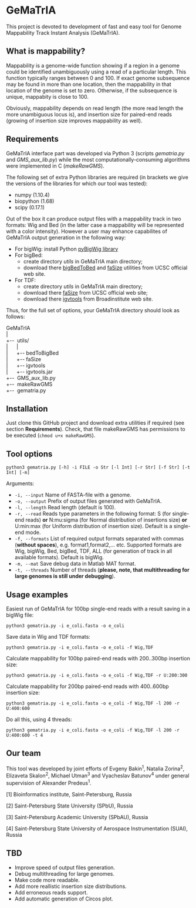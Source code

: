 # GeMaTrIA
This project is devoted to development of fast and easy tool for Genome Mappability Track Instant Analysis (GeMaTrIA).

## What is mappability?

Mappability is a genome-wide function showing if a region in a genome could be identified unambiguously using a read of a particular length. This function typically ranges between 0 and 100. If exact genome subsequence may be found in more than one location, then the mappability in that location of the genome is set to zero. Otherwise, if the subsequence is unique, mappabity is close to 100.

Obviously, mappability depends on read length (the more read length the more unambiguous locus is), and insertion size for paired-end reads (growing of insertion size improves mappability as well).

## Requirements

GeMaTrIA interface part was developed via Python 3 (scripts _gematria.py_ and _GMS_aux_lib.py_) while the most computationally-consuming algorithms were implemented in C (_makeRawGMS_).

The following set of extra Python libraries are required (in brackets we give the versions of the libraries for which our tool was tested):
* numpy (1.10.4)
* biopython (1.68)
* scipy (0.17.1)

Out of the box it can produce output files with a mappability track in two formats: Wig and Bed (in the latter case a mappability will be represented with a color intensity). However a user may enhance capabilites of GeMaTrIA output generation in the following way:

* For bigWig: install Python [pyBigWig library](https://github.com/deeptools/pyBigWig)
* For bigBed: 
	- create directory _utils_ in GeMaTrIA main directory;
	- download there [bigBedToBed](http://hgdownload.soe.ucsc.edu/admin/exe/linux.x86_64/bigBedToBed) and [faSize](http://hgdownload.soe.ucsc.edu/admin/exe/linux.x86_64/faSize) utilities from UCSC official web site.
* For TDF: 
	- create directory _utils_ in GeMaTrIA main directory;
	- download there [faSize](http://hgdownload.soe.ucsc.edu/admin/exe/linux.x86_64/faSize) from UCSC official web site;
	- download there [igvtools](http://software.broadinstitute.org/software/igv/download) from Broadinstitute web site.

Thus, for the full set of options, your GeMaTrIA directory should look as follows:

GeMaTrIA<br/>
|<br/>
+--&nbsp; utils/<br/>
|&nbsp; &nbsp; &nbsp; |<br/>
|&nbsp; &nbsp; &nbsp; +-- bedToBigBed<br/>
|&nbsp; &nbsp; &nbsp; +-- faSize<br/>
|&nbsp; &nbsp; &nbsp; +-- igvtools<br/>
|&nbsp; &nbsp; &nbsp; +-- igvtools.jar<br/>
+--&nbsp; GMS\_aux\_lib.py<br/>
+--&nbsp; makeRawGMS<br/>
+--&nbsp; gematria.py<br/> 

## Installation

Just clone this GitHub project and download extra utilities if required (see section **Requirements**). Check, that file makeRawGMS has permissions to be executed (`chmod u+x makeRawGMS`).

## Tool options 

```shell
python3 gematria.py [-h] -i FILE -o Str [-l Int] [-r Str] [-f Str] [-t Int] [-m]                   
```

Arguments:
*  `-i, --input`    Name of FASTA-file with a genome.
*  `-o, --output`   Prefix of output files generated with GeMaTrIA.
*  `-l, --length`   Read length (default is 100).
*  `-r, --read`     Reads type parameters in the following format: S (for single-end reads) **or** N:mu:sigma (for Normal distribution of insertions size) **or** U:min:max (for Uniform distribution of insertion size). Default is a single-end mode.
*  `-f, --formats`  List of required output formats separated with commas (**without spaces**), e.g. format1,format2,... etc. Supported formats are Wig, bigWig, Bed, bigBed, TDF, ALL (for generation of track in all available formats). Default is bigWig.
*  `-m, --mat`      Save debug data in Matlab MAT format.
*  `-t, --threads`  Number of threads (**please, note, that multithreading for large genomes is still under debugging**).

## Usage examples

Easiest run of GeMaTrIA for 100bp single-end reads with a result saving in a bigWig file:
```shell
python3 gematria.py -i e_coli.fasta -o e_coli
```

Save data in Wig and TDF formats:
```shell
python3 gematria.py -i e_coli.fasta -o e_coli -f Wig,TDF
```

Calculate mappability for 100bp paired-end reads with 200..300bp insertion size:
```shell
python3 gematria.py -i e_coli.fasta -o e_coli -f Wig,TDF -r U:200:300
```
Calculate mappability for 200bp paired-end reads with 400..600bp insertion size:
```shell
python3 gematria.py -i e_coli.fasta -o e_coli -f Wig,TDF -l 200 -r U:400:600
```

Do all this, using 4 threads:
```shell
python3 gematria.py -i e_coli.fasta -o e_coli -f Wig,TDF -l 200 -r U:400:600 -t 4
```

## Our team

This tool was developed by joint efforts of Evgeny Bakin<sup>1</sup>, Natalia Zorina<sup>2</sup>, Elizaveta Skalon<sup>2</sup>, Michael Utman<sup>3</sup> and Vyacheslav Batunov<sup>4</sup> under general supervision of Alexander Predeus<sup>1</sup>. 

[1] Bioinformatics institute, Saint-Petersburg, Russia

[2] Saint-Petersburg State University (SPbU), Russia

[3] Saint-Petersburg Academic University (SPbAU), Russia

[4] Saint-Petersburg State University of Aerospace Instrumentation (SUAI), Russia

## TBD 
* Improve speed of output files generation.
* Debug multithreading for large genomes.
* Make code more readable.
* Add more reallistic insertion size distributions.
* Add erroneous reads support.
* Add automatic generation of Circos plot.
